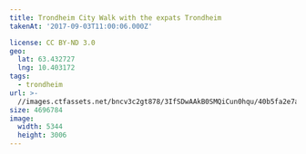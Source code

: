 ```yaml
---
title: Trondheim City Walk with the expats Trondheim
takenAt: '2017-09-03T11:00:06.000Z'

license: CC BY-ND 3.0
geo:
  lat: 63.432727
  lng: 10.403172
tags:
  - trondheim
url: >-
  //images.ctfassets.net/bncv3c2gt878/3IfSDwAAkB0SMQiCun0hqu/40b5fa2e7a6162640e878f35d4586bab/trondheim-city-walk-with-the-expats-trondheim_36837589782_o
size: 4696784
image:
  width: 5344
  height: 3006
---
```

